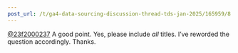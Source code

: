 ```yaml
---
post_url: /t/ga4-data-sourcing-discussion-thread-tds-jan-2025/165959/8
---
```

[@23f2000237](/u/23f2000237) A good point. Yes, please include *all* titles. I’ve reworded the question accordingly. Thanks.